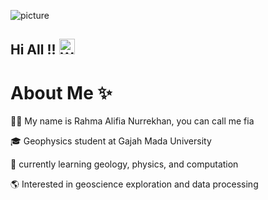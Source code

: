 ![picture](https://raw.githubusercontent.com/saadeghi/saadeghi/master/dino.gif)
</details>

## Hi All !! <img src="https://raw.githubusercontent.com/Tarikul-Islam-Anik/Animated-Fluent-Emojis/master/Emojis/Hand%20gestures/Waving%20Hand%20Light%20Skin%20Tone.png" alt="Waving Hand Light Skin Tone" width="25" height="25" />

# About Me ✨
👩‍💼 My name is Rahma Alifia Nurrekhan, you can call me fia

🎓 Geophysics student at Gajah Mada University 

📘 currently learning geology, physics, and computation

🌎 Interested in geoscience exploration and data processing
